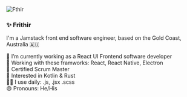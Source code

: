 ![Fthir](header.png)

### ✨ Frithir

I'm a Jamstack front end software engineer, based on the Gold Coast, Australia 🇦🇺  

🔭 I’m currently working as a React UI Frontend software developer  
🌱 Working with these framworks: React, React Native, Electron  
🥷 Certified Scrum Master  
🧐 Interested in Kotlin & Rust   
👨‍💻 I use daily: .js, .jsx .scss  
😄 Pronouns: He/His  
